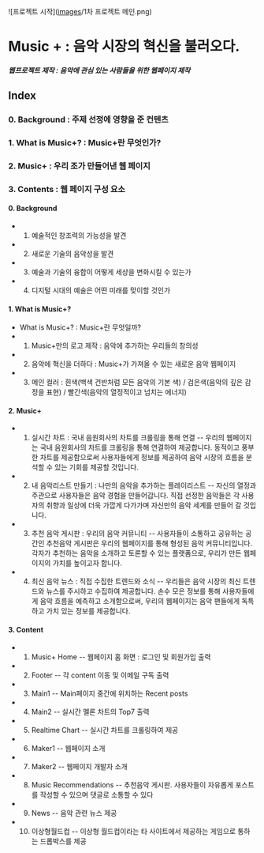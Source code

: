 ![프로젝트 시작]([images](https://github.com/kitaysm/webproject/tree/main/1%EC%B0%A8%20%ED%94%84%EB%A1%9C%EC%A0%9D%ED%8A%B8%20images)/1차 프로젝트 메인.png)
# Music + : 음악 시장의 혁신을 불러오다. 
##### 웹프로젝트 제작 : 음악에 관심 있는 사람들을 위한 웹페이지 제작
## Index
### 0. Background : 주제 선정에 영향을 준 컨텐츠
### 1. What is Music+? : Music+란 무엇인가?
### 2. Music+ : 우리 조가 만들어낸 웹 페이지
### 3. Contents : 웹 페이지 구성 요소

#### 0. Background
- 1) 예술적인 창조력의 가능성을 발견
- 2) 새로운 기술의 음악성을 발견
- 3) 예술과 기술의 융합이 어떻게 세상을 변화시킬 수 있는가
- 4) 디지털 시대의 예술은 어떤 미래를 맞이할 것인가

#### 1. What is Music+?
- What is Music+? : Music+란 무엇일까?
- 1) Music+만의 로고 제작 : 음악에 추가하는 우리들의 창의성
- 2) 음악에 혁신을 더하다 : Music+가 가져올 수 있는 새로운 음악 웹페이지
- 3) 메인 컬러 : 흰색(백색 건반처럼 모든 음악의 기본 색) / 검은색(음악의 깊은 감정을 표현) / 빨간색(음악의 열정적이고 넘치는 에너지)


#### 2. Music+
- 1) 실시간 차트 : 국내 음원회사의 차트를 크롤링을 통해 연결
-- 우리의 웹페이지는 국내 음원회사의 차트를 크롤링을 통해 연결하여 제공합니다. 동적이고 풍부한 차트를 제공함으로써 사용자들에게 정보를 제공하여 음악 시장의 흐름을 분석할 수 있는 기회를 제공할 것입니다.

- 2) 내 음악리스트 만들기 : 나만의 음악을 추가하는 플레이리스트
-- 자신의 열정과 주관으로 사용자들은 음악 경험을 만들어갑니다. 직접 선정한 음악들은 각 사용자의 취향과 일상에 더욱 가깝게 다가가며 자신만의 음악 세계를 만들어 갈 것입니다.

- 3) 추천 음악 게시판 : 우리의 음악 커뮤니티
-- 사용자들이 소통하고 공유하는 공간인 추천음악 게시판은 우리의 웹페이지를 통해 형성된 음악 커뮤니티입니다. 각자가 추천하는 음악을 소개하고 토론할 수 있는 플랫폼으로, 우리가 만든 웹페이지의 가치를 높이고자 합니다.

- 4) 최신 음악 뉴스 : 직접 수집한 트렌드와 소식
-- 우리들은 음악 시장의 최신 트렌드와 뉴스를 주시하고 수집하여 제공합니다. 손수 모은 정보를 통해 사용자들에게 음악 흐름을 예측하고 소개함으로써, 우리의 웹페이지는 음악 팬들에게 독특하고 가치 있는 정보를 제공합니다.



#### 3. Content
- 1) Music+ Home
-- 웹페이지 홈 화면 : 로그인 및 회원가입 출력

- 2) Footer
-- 각 content 이동 및 이메일 구독 출력

- 3) Main1
-- Main페이지 중간에 위치하는 Recent posts

- 4) Main2
-- 실시간 멜론 차트의 Top7 출력

- 5) Realtime Chart
-- 실시간 차트를 크롤링하여 제공

- 6) Maker1 
-- 웹페이지 소개

- 7) Maker2
-- 웹페이지 개발자 소개

- 8) Music Recommendations
-- 추천음악 게시판. 사용자들이 자유롭게 포스트를 작성할 수 있으며 댓글로 소통할 수 있다

- 9) News
-- 음악 관련 뉴스 제공

- 10) 이상형월드컵
-- 이상형 월드컵이라는 타 사이트에서 제공하는 게임으로 통하는 드롭박스를 제공

